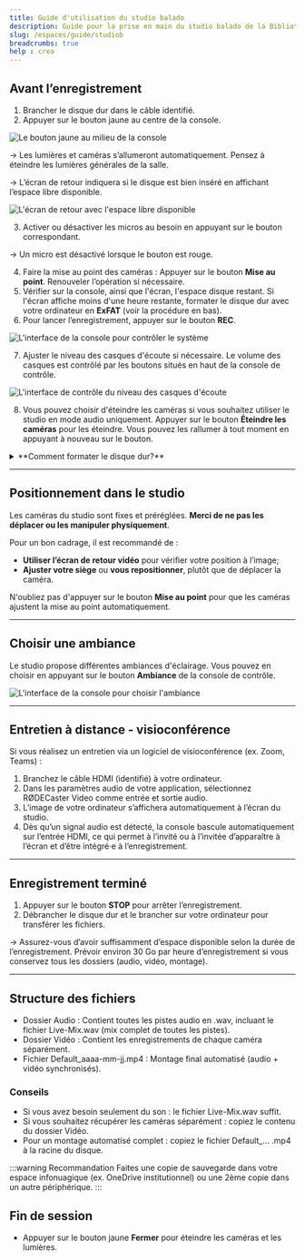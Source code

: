 ```yaml
---
title: Guide d'utilisation du studio balado
description: Guide pour la prise en main du studio balado de la Bibliothèque des lettres et sciences humaines.
slug: /espaces/guide/studiob
breadcrumbs: true
help : crea
---
```


## Avant l’enregistrement
1. Brancher le disque dur dans le câble identifié.
2. Appuyer sur le bouton jaune au centre de la console.

![Le bouton jaune au milieu de la console](/img/docs/studio-interface-control-1.webp)

→ Les lumières et caméras s’allumeront automatiquement. Pensez à éteindre les lumières générales de la salle.

→ L’écran de retour indiquera si le disque est bien inséré en affichant l’espace libre disponible.

![L'écran de retour avec l'espace libre disponible](/img/docs/studio-interface-control-3.webp)

3. Activer ou désactiver les micros au besoin en appuyant sur le bouton correspondant.

→ Un micro est désactivé lorsque le bouton est rouge.

4. Faire la mise au point des caméras : Appuyer sur le bouton **Mise au point**. Renouveler l’opération si nécessaire.
5. Vérifier sur la console, ainsi que l'écran, l'espace disque restant. Si l'écran affiche moins d'une heure restante, formater le disque dur avec votre ordinateur en **ExFAT** (voir la procédure en bas).
6. Pour lancer l’enregistrement, appuyer sur le bouton **REC**.

![L'interface de la console pour contrôler le système](/img/docs/studio-interface-control-2.webp)

7. Ajuster le niveau des casques d'écoute si nécessaire. Le volume des casques est contrôlé par les boutons situés en haut de la console de contrôle.

![L'interface de contrôle du niveau des casques d'écoute](/img/docs/studio-interface-control-4.webp)

8. Vous pouvez choisir d'éteindre les caméras si vous souhaitez utiliser le studio en mode audio uniquement. Appuyer sur le bouton **Éteindre les caméras** pour les éteindre. Vous pouvez les rallumer à tout moment en appuyant à nouveau sur le bouton.

<details>
  <summary>**Comment formater le disque dur?**</summary>
  
Pour Windows :
- Brancher le disque dur à votre ordinateur
- Localiser le disque dur dans l'explorateur de fichier
- Effectuer un clic droit dessus → **Formater**
- Dans **Système de fichiers**, choisir **ExFAT**
- Rebrancher le disque dur

Pour macOS :
- Brancher le disque dur à votre ordinateur
- Ouvrir l'application **Utilitaire de disque**
- Sélectionner le disque dur dans la liste à gauche
- Cliquer sur **Effacer** en haut de la fenêtre
- Dans **Système de fichiers**, choisir **ExFAT**
- Rebrancher le disque dur

</details>

---

## Positionnement dans le studio

Les caméras du studio sont fixes et préréglées. **Merci de ne pas les déplacer ou les manipuler physiquement**.

Pour un bon cadrage, il est recommandé de :
- **Utiliser l’écran de retour vidéo** pour vérifier votre position à l’image;
- **Ajuster votre siège** ou **vous repositionner**, plutôt que de déplacer la caméra.

N'oubliez pas d'appuyer sur le bouton **Mise au point** pour que les caméras ajustent la mise au point automatiquement.

---

## Choisir une ambiance

Le studio propose différentes ambiances d'éclairage. Vous pouvez en choisir en appuyant sur le bouton **Ambiance** de la console de contrôle.

![L'interface de la console pour choisir l'ambiance](/img/docs/studio-interface-control-5.webp)

---

## Entretien à distance - visioconférence
Si vous réalisez un entretien via un logiciel de visioconférence (ex. Zoom, Teams) :
1. Branchez le câble HDMI (identifié) à votre ordinateur.
2. Dans les paramètres audio de votre application, sélectionnez RØDECaster Video comme entrée et sortie audio.
3. L’image de votre ordinateur s’affichera automatiquement à l’écran du studio.
4. Dès qu’un signal audio est détecté, la console bascule automatiquement sur l’entrée HDMI, ce qui permet à l’invité ou à l’invitée d’apparaître à l’écran et d’être intégré·e à l’enregistrement.

---

## Enregistrement terminé
1. Appuyer sur le bouton **STOP** pour arrêter l’enregistrement.
2. Débrancher le disque dur et le brancher sur votre ordinateur pour transférer les fichiers.

→ Assurez-vous d’avoir suffisamment d’espace disponible selon la durée de l’enregistrement. Prévoir environ 30 Go par heure d’enregistrement si vous conservez tous les dossiers (audio, vidéo, montage).

---

## Structure des fichiers
- Dossier Audio : Contient toutes les pistes audio en .wav, incluant le fichier Live-Mix.wav (mix complet de toutes les pistes).
- Dossier Vidéo : Contient les enregistrements de chaque caméra séparément.
- Fichier Default_aaaa-mm-jj.mp4 : Montage final automatisé (audio + vidéo synchronisés).

### Conseils
- Si vous avez besoin seulement du son : le fichier Live-Mix.wav suffit.
- Si vous souhaitez récupérer les caméras séparément : copiez le contenu du dossier Vidéo.
- Pour un montage automatisé complet : copiez le fichier Default_... .mp4 à la racine du disque.

:::warning Recommandation
Faites une copie de sauvegarde dans votre espace infonuagique (ex. OneDrive institutionnel) ou une 2ème copie dans un autre périphérique.
:::

## Fin de session
- Appuyer sur le bouton jaune **Fermer** pour éteindre les caméras et les lumières.
